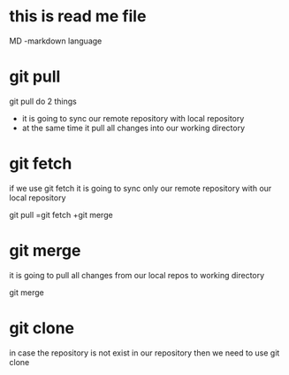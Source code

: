 # this is read me file 
MD -markdown language

# git pull
git pull do 2 things 
*  it is going to sync our remote repository with local repository
* at the same time it pull all changes into our working directory

# git fetch 
if we use git fetch it is going to sync only our remote repository with our local repository 

git pull =git fetch +git merge 

# git merge 
it is going to pull all changes from our local repos to working directory 

git merge 

# git clone 
in case  the repository is not exist in our repository then we need to use git clone 

